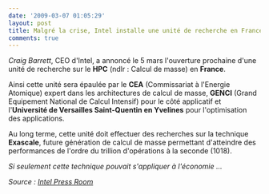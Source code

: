 ```yaml
---
date: '2009-03-07 01:05:29'
layout: post
title: Malgré la crise, Intel installe une unité de recherche en France
comments: true
---
```


_Craig Barrett_, CEO d'Intel, a annoncé le 5 mars l'ouverture prochaine d'une unité de recherche sur le **HPC** (ndlr : Calcul de masse) en **France**.

Ainsi cette unité sera épaulée par le **CEA** (Commissariat à l'Energie Atomique) expert dans les architectures de calcul de masse, **GENCI** (Grand Equipement National de Calcul Intensif) pour le côté applicatif et l'**Université de Versailles Saint-Quentin en Yvelines** pour l'optimisation des applications.

Au long terme, cette unité doit effectuer des recherches sur la technique **Exascale**, future génération de calcul de masse permettant d'atteindre des performances de l'ordre du trillion d'opérations à la seconde (1018).

_Si seulement cette technique pouvait s'appliquer à l'économie ..._

*Source : [Intel Press Room](http://www.intel.com/pressroom/archive/releases/20090305corp_a.htm?cid=rss-90004-c1-227735)*
